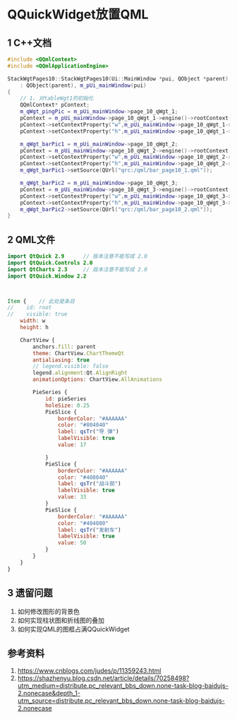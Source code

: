 # QQuickWidget放置QML      



## 1 C++文档   

```c++
#include <QQmlContext>
#include <QQmlApplicationEngine>

StackWgtPages10::StackWgtPages10(Ui::MainWindow *pui, QObject *parent)
    : QObject(parent), m_pUi_mainWindow(pui)
{
    // 1. 对tableWgt1的初始化
    QQmlContext* pContext;
    m_qWgt_pingPic = m_pUi_mainWindow->page_10_qWgt_1;
    pContext = m_pUi_mainWindow->page_10_qWgt_1->engine()->rootContext();
    pContext->setContextProperty("w",m_pUi_mainWindow->page_10_qWgt_1->width());
    pContext->setContextProperty("h",m_pUi_mainWindow->page_10_qWgt_1->height());

    m_qWgt_barPic1 = m_pUi_mainWindow->page_10_qWgt_2;
    pContext = m_pUi_mainWindow->page_10_qWgt_2->engine()->rootContext();
    pContext->setContextProperty("w",m_pUi_mainWindow->page_10_qWgt_2->width());
    pContext->setContextProperty("h",m_pUi_mainWindow->page_10_qWgt_2->height());
    m_qWgt_barPic1->setSource(QUrl("qrc:/qml/bar_page10_1.qml"));

    m_qWgt_barPic2 = m_pUi_mainWindow->page_10_qWgt_3;
    pContext = m_pUi_mainWindow->page_10_qWgt_3->engine()->rootContext();
    pContext->setContextProperty("w",m_pUi_mainWindow->page_10_qWgt_3->width());
    pContext->setContextProperty("h",m_pUi_mainWindow->page_10_qWgt_3->height());
    m_qWgt_barPic2->setSource(QUrl("qrc:/qml/bar_page10_2.qml"));
}
```

## 2 QML文件     

```qml
import QtQuick 2.9      // 版本注意不能写成 2.0
import QtQuick.Controls 2.0
import QtCharts 2.3     // 版本注意不能写成 2.0
import QtQuick.Window 2.2  



Item {    // 此处是条目    
//    id: root
//    visible: true
    width: w
    height: h

    ChartView {
        anchors.fill: parent
        theme: ChartView.ChartThemeQt
        antialiasing: true
        // legend.visible: false
        legend.alignment:Qt.AlignRight
        animationOptions: ChartView.AllAnimations

        PieSeries {
            id: pieSeries
            holeSize: 0.25
            PieSlice {
                borderColor: "#AAAAAA"
                color: "#804040"
                label: qsTr("导 弹")
                labelVisible: true
                value: 17

            }
            PieSlice {
                borderColor: "#AAAAAA"
                color: "#408040"
                label: qsTr("战斗部")
                labelVisible: true
                value: 33
            }
            PieSlice {
                borderColor: "#AAAAAA"
                color: "#404080"
                label: qsTr("发射车")
                labelVisible: true
                value: 50
            }
        }
    }
}


```

## 3 遗留问题    
1. 如何修改图形的背景色    
2. 如何实现柱状图和折线图的叠加      
3. 如何实现QML的图框占满QQuickWidget      



## 参考资料   
1. https://www.cnblogs.com/judes/p/11359243.html      
2. https://shazhenyu.blog.csdn.net/article/details/70258498?utm_medium=distribute.pc_relevant_bbs_down.none-task-blog-baidujs-2.nonecase&depth_1-utm_source=distribute.pc_relevant_bbs_down.none-task-blog-baidujs-2.nonecase  